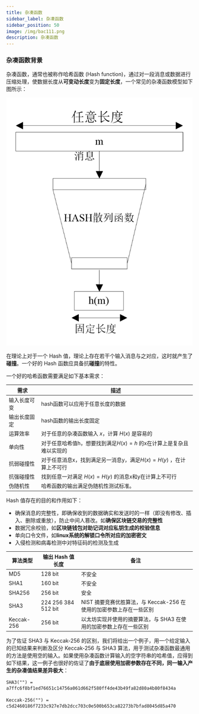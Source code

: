 ```yaml
---
title: 杂凑函数
sidebar_label: 杂凑函数
sidebar_position: 50
image: /img/bac111.png
description: 杂凑函数
---
```


### 杂凑函数背景

杂凑函数，通常也被称作哈希函数 (Hash function)，通过对一段消息或数据进行压缩处理，使数据长度从**可变动长度**变为**固定长度**，一个常见的杂凑函数模型如下图所示：

![hash](./assets/hash.png)

在理论上对于一个 Hash 值，理论上存在若干个输入消息与之对应，这时就产生了**碰撞**。一个好的 Hash 函数应具备抗**碰撞**的特性。

一个好的哈希函数需要满足如下基本需求：

| 需求     | 描述                                       |
| ------ | ---------------------------------------- |
| 输入长度可变 | hash函数可以应用于任意长度的数据                       |
| 输出长度固定 | hash函数的输出长度固定                            |
| 运算效率     | 对于任意的杂凑函数输入 $x$，计算 $H(x)$ 是容易的                 |
| 单向性    | 对于任意哈希值h，想要找到满足$H(x)=h$ 的x在计算上是复杂且难以实现的       |
| 抗弱碰撞性  | 对于任意消息x，找到满足另一消息y，满足$H(x)=H(y)$ ，在计算上不可行 |
| 抗强碰撞性  | 找到任意一对满足 $H(x)=H(y)$ 的消息x和y在计算上不可行      |
| 伪随机性   | 哈希函数的输出满足伪随机性测试标准。                       |

Hash 值存在的目的和作用如下：

- 确保消息的完整性，即确保收到的数据确实和发送时的一样（即没有修改、插入、删除或重放），防止中间人篡改。如**确保区块链交易的完整性**
- 数据冗余校验，如**区块链钱包对助记词对应私钥生成的校验信息**
- 单向口令文件，如**linux系统的解锁口令所对应的加密密文**
- 入侵检测和病毒检测中对特征码的检测及生成


| 算法类型   | 输出 Hash 值长度       | 备注    |
| ------ | ----------------- | ----------------- |
| MD5    | 128 bit  | 不安全  |
| SHA1   | 160 bit           | 不安全          |
| SHA256 | 256 bit           | 安全           |
| SHA3 | 224 256 384 512 bit | NIST 摘要竞赛优胜算法，与 Keccak-256 在使用的加密参数上存在一些区别 |
| Keccak-256 | 256 bit | 以太坊实现并使用的摘要算法，与 SHA3 在使用的加密参数上存在一些区别 |

为了佐证 SHA3 与 Keccak-256 的区别，我们将给出一个例子，用一个给定输入的已知结果来判断及区分 Keccak-256 与 SHA3 算法，用于测试杂凑函数最通用的方法是使用空的输入。如果使用杂凑函数计算输入的空字符串的哈希值，应得到如下结果，这一例子也很好的佐证了**由于底层使用加密参数存在不同，同一输入产生的杂凑值结果差异极大**：

```
SHA3("") = a7ffc6f8bf1ed76651c14756a061d662f580ff4de43b49fa82d80a4b80f8434a

Keccak-256("") = c5d2460186f7233c927e7db2dcc703c0e500b653ca82273b7bfad8045d85a470
```
